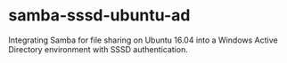 # samba-sssd-ubuntu-ad
Integrating Samba for file sharing on Ubuntu 16.04 into a Windows Active Directory environment with SSSD authentication.
